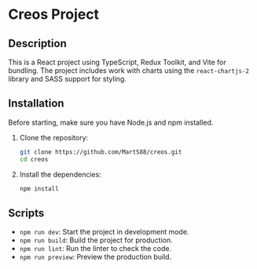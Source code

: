 # Creos Project

## Description
This is a React project using TypeScript, Redux Toolkit, and Vite for bundling. The project includes work with charts using the `react-chartjs-2` library and SASS support for styling.

## Installation
Before starting, make sure you have Node.js and npm installed.

1. Clone the repository:
    ```sh
    git clone https://github.com/MartS88/creos.git
    cd creos
    ```

2. Install the dependencies:
    ```sh
    npm install
    ```

## Scripts

- `npm run dev`: Start the project in development mode.
- `npm run build`: Build the project for production.
- `npm run lint`: Run the linter to check the code.
- `npm run preview`: Preview the production build.